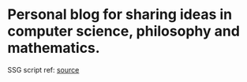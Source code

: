# Personal blog for sharing ideas in computer science, philosophy and mathematics.

SSG script ref: [source](https://github.com/gordonnl/markdown-blog-template)
